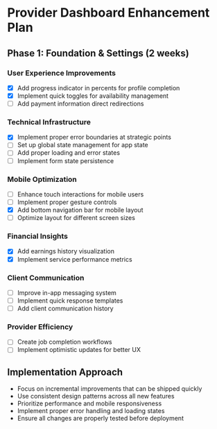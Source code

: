 
# Provider Dashboard Enhancement Plan

## Phase 1: Foundation & Settings (2 weeks)

### User Experience Improvements
- [x] Add progress indicator in percents for profile completion
- [x] Implement quick toggles for availability management
- [ ] Add payment information direct redirections

### Technical Infrastructure
- [x] Implement proper error boundaries at strategic points
- [ ] Set up global state management for app state
- [ ] Add proper loading and error states
- [ ] Implement form state persistence

### Mobile Optimization
- [ ] Enhance touch interactions for mobile users
- [ ] Implement proper gesture controls
- [x] Add bottom navigation bar for mobile layout
- [ ] Optimize layout for different screen sizes

### Financial Insights
- [x] Add earnings history visualization
- [x] Implement service performance metrics

### Client Communication
- [ ] Improve in-app messaging system
- [ ] Implement quick response templates
- [ ] Add client communication history

### Provider Efficiency
- [ ] Create job completion workflows
- [ ] Implement optimistic updates for better UX

## Implementation Approach
- Focus on incremental improvements that can be shipped quickly
- Use consistent design patterns across all new features
- Prioritize performance and mobile responsiveness
- Implement proper error handling and loading states
- Ensure all changes are properly tested before deployment

